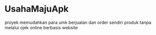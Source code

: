 # UsahaMajuApk
proyek memudahkan para umk berjualan dan order sendiri produk tanpa melalui ojek online berbasis website
